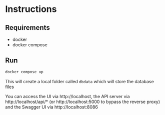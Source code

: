 # Instructions

## Requirements
- docker
- docker compose

## Run
```bash
docker compose up
```

This will create a local folder called `dbdata` which will store the database files

You can access the UI via http://localhost, the API server via http://localhost/api/* (or http://localhost:5000 to bypass the reverse proxy) and the Swagger UI via http://localhost:8086